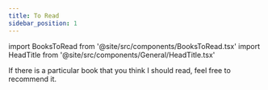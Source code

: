 ```yaml
---
title: To Read
sidebar_position: 1
---
```


import BooksToRead from '@site/src/components/BooksToRead.tsx'
import HeadTitle from '@site/src/components/General/HeadTitle.tsx'

<HeadTitle title="Books To Read" />

If there is a particular book that you think I should read, feel free to recommend it.

<BooksToRead />